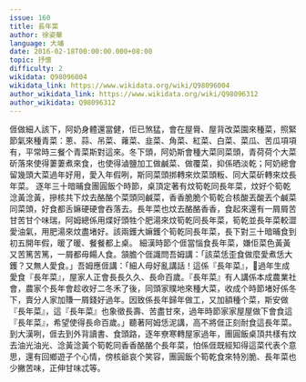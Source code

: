 ```yaml
---
issue: 160
title: 長年菜
author: 徐姿華
language: 大埔
date: 2016-02-18T00:00:00.000+08:00
topic: 抒懷
difficulty: 2
wikidata: Q98096004
wikidata_link: https://www.wikidata.org/wiki/Q98096004
author_wikidata_link: https://www.wikidata.org/wiki/Q98096312
author_wikidata: Q98096312
---
```

𠊎做細人該下，阿奶身體還當健，佢已煞猛，會在屋脣、屋背改菜園來種菜，照緊節氣來種青菜：蔥、蒜、吊菜、蕹菜、韭菜、角菜、紅菜、白菜、菜瓜、苦瓜項項有，平常時三餐个青菜斯對這來。冬下頭，阿奶斯會種大菜同菜頭，青荷荷个大菜斫落來使得萋萋煮來食，也使得滷鹽加工做鹹菜、做覆菜，抑係晒淡乾；阿奶總會留幾頭大菜過年好用，愛入年假咧，斯同菜頭挷轉來炊菜頭粄、同大菜斫轉來炆長年菜。
逐年三十暗晡食團圓飯个時節，桌頂定著有炆筍乾同長年菜，炆好个筍乾淰黃淰黃，摻核共下炆去酪酪个菜頭同鹹菜，香香脆脆个筍乾合核酸丟酸丟个鹹菜同菜頭，好食都舌嫲硬硬會吞落去。長年菜也炆去酪酪香香，食起來還有一屑屑苦甘苦甘个味瑞，阿姆總係用煠好頭牲个肥湯來炆筍乾同長年菜，筍乾並長年菜較澀愛油氣，用肥湯來炆盡堵好。該兩鑊大嫲鑊个筍乾同長年菜，長下對三十暗晡食到初五開年假，暖了暖、餐餐都上桌。
細漢時節个𠊎當惱食長年菜，嫌佢菜色黃黃又苦篤苦篤，一屑都毋餳人食。頷膽个𠊎識問吾姆講：「該菜恁歪食做麼愛煮恁大鑊？又無人愛食。」吾姆應𠊎講：「細人毋好亂講話！這係『長年菜』，𫣆過年生成愛食『長年菜』，屋家人正會長長久久、長命百歲。『長年菜』有人講係本成農業社會，農家个長年會趁收好二冬禾了後，同頭家贌地來種大菜，收成个時節堵好係冬下，賣分人家加賺一屑錢好過年。因致係長年歸年做工，又加額種个菜，斯安做『長年菜』，這『長年菜』也象徵長壽、苦盡甘來，過年時節家家屋屋做下會食這『長年菜』，希望使得長命百歲。」聽著阿姆恁泥講，高不將𠊎正刻耐食這長年菜。
到大漢咧，𠊎去到外背讀書、食頭路，逐年尞寒轉屋家過年，團圓飯桌頂共樣有炆去油光油光、淰黃淰黃个筍乾同香香酪酪个長年菜，怕係𠊎既經知得這菜代表个意思，還有回鄉遊子个心情，傍核爺哀个笑容，團圓飯个筍乾食來特別脆、長年菜也少撇苦味，正伸甘味忒等。